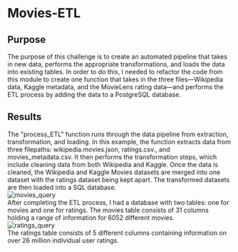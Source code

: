 # Movies-ETL
## Purpose
The purpose of this challenge is to create an automated pipeline that takes in new data, performs the appropriate transformations, 
and loads the data into existing tables.
In order to do this, I needed to refactor the code from this module to create one function that takes in the three files—Wikipedia data, Kaggle metadata, and the MovieLens rating data—and performs the ETL process by adding the data to a PostgreSQL database.
## Results
The "process_ETL" function runs through the data pipeline from extraction, transformation, and loading. In this example, the function extracts data from three filepaths: wikipedia.movies.json, ratings.csv., and movies_metadata.csv. It then performs the transformation steps, which include cleaning data from both Wikipedia and Kaggle. Once the data is cleaned, the Wikipedia and Kaggle Movies datasets are merged into one dataset with the ratings dataset being kept apart. The transformed datasets are then loaded into a SQL database.\
![movies_query](https://user-images.githubusercontent.com/87148177/135764802-712075c9-74b9-4cdf-ac0d-65f8588b0156.png)\
After completing the ETL process, I had a database with two tables: one for movies and one for ratings. The movies table consists of 31 columns holding a range of information for 6052 different movies.\
![ratings_query](https://user-images.githubusercontent.com/87148177/135764830-91b72db8-d947-4a9e-877c-65b85460e446.png)\
The ratings table consists of 5 different columns containing information on over 26 million individual user ratings.
